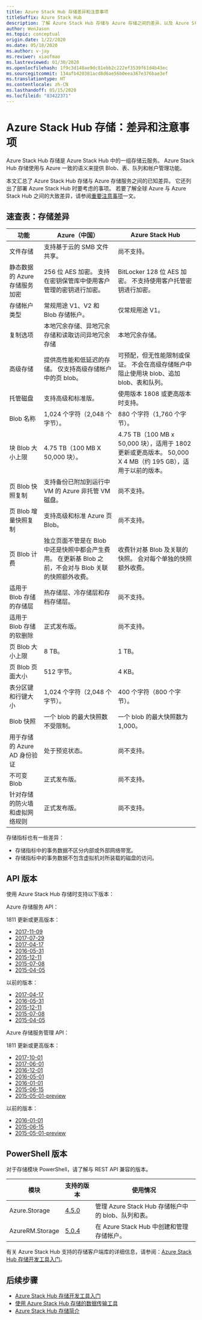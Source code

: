 ```yaml
---
title: Azure Stack Hub 存储差异和注意事项
titleSuffix: Azure Stack Hub
description: 了解 Azure Stack Hub 存储与 Azure 存储之间的差异，以及 Azure Stack Hub 部署注意事项。
author: WenJason
ms.topic: conceptual
origin.date: 1/22/2020
ms.date: 05/18/2020
ms.author: v-jay
ms.reviwer: xiaofmao
ms.lastreviewed: 01/30/2020
ms.openlocfilehash: 1f9c3d148ae9dc81ebb2c222ef3539f61d4b43ec
ms.sourcegitcommit: 134afb420381acd8d6ae56b0eea367e376bae3ef
ms.translationtype: HT
ms.contentlocale: zh-CN
ms.lasthandoff: 05/15/2020
ms.locfileid: "83422371"
---
```

# <a name="azure-stack-hub-storage-differences-and-considerations"></a>Azure Stack Hub 存储：差异和注意事项

Azure Stack Hub 存储是 Azure Stack Hub 中的一组存储云服务。 Azure Stack Hub 存储使用与 Azure 一致的语义来提供 Blob、表、队列和帐户管理功能。

本文汇总了 Azure Stack Hub 存储与 Azure 存储服务之间的已知差异。 它还列出了部署 Azure Stack Hub 时要考虑的事项。 若要了解全球 Azure 与 Azure Stack Hub 之间的大致差异，请参阅[重要注意事项](azure-stack-considerations.md)一文。

## <a name="cheat-sheet-storage-differences"></a>速查表：存储差异

| 功能 | Azure（中国） | Azure Stack Hub |
| --- | --- | --- |
|文件存储|支持基于云的 SMB 文件共享。 | 尚不支持。
|静态数据的 Azure 存储服务加密|256 位 AES 加密。 支持在密钥保管库中使用客户管理的密钥进行加密。|BitLocker 128 位 AES 加密。 不支持使用客户托管密钥进行加密。
|存储帐户类型|常规用途 V1、V2 和 Blob 存储帐户。 |仅常规用途 V1。
|复制选项|本地冗余存储、异地冗余存储和读取访问异地冗余存储|本地冗余存储。
|高级存储|提供高性能和低延迟的存储。 仅支持高级存储帐户中的页 blob。|可预配，但无性能限制或保证。 不会在高级存储帐户中阻止使用块 blob、追加 blob、表和队列。
|托管磁盘|支持高级和标准版。 |使用版本 1808 或更高版本时支持。
|Blob 名称|1,024 个字符（2,048 个字节）。 |880 个字符（1,760 个字节）。
|块 Blob 大小上限|4.75 TB（100 MB X 50,000 块）。 |4.75 TB（100 MB x 50,000 块），适用于 1802 更新或更高版本。 50,000 X 4 MB（约 195 GB），适用于以前的版本。
|页 Blob 快照复制|支持备份已附加到运行中 VM 的 Azure 非托管 VM 磁盘。 |尚不支持。
|页 Blob 增量快照复制|支持高级和标准 Azure 页 Blob。 |尚不支持。
|页 Blob 计费|独立页面不管是在 Blob 中还是快照中都会产生费用。 在更新基 Blob 之前，不会对与 Blob 关联的快照额外收费。|收费针对基 Blob 及关联的快照。 会对每个单独的快照额外收费。
|适用于 Blob 存储的存储层|热存储层、冷存储层和存档存储层。|尚不支持。
|适用于 Blob 存储的软删除|正式发布版。 |尚不支持。
|页 Blob 大小上限|8 TB。 |1 TB。 
|页 Blob 页面大小|512 字节。 |4 KB。 
|表分区键和行键大小|1,024 个字符（2,048 个字节）。|400 个字符（800 个字节）。
|Blob 快照|一个 blob 的最大快照数不受限制。|一个 blob 的最大快照数为 1,000。
|用于存储的 Azure AD 身份验证|处于预览状态。 |尚不支持。
|不可变 Blob|正式发布版。 |尚不支持。
|针对存储的防火墙和虚拟网络规则|正式发布版。 |尚不支持。|

存储指标也有一些差异：

* 存储指标中的事务数据不区分内部或外部网络带宽。
* 存储指标中的事务数据不包含虚拟机对所装载的磁盘的访问。

## <a name="api-version"></a>API 版本

使用 Azure Stack Hub 存储时支持以下版本：

Azure 存储服务 API：

1811 更新或更高版本：

- [2017-11-09](https://docs.microsoft.com/rest/api/storageservices/version-2017-11-09)
- [2017-07-29](https://docs.microsoft.com/rest/api/storageservices/version-2017-07-29)
- [2017-04-17](https://docs.microsoft.com/rest/api/storageservices/version-2017-04-17)
- [2016-05-31](https://docs.microsoft.com/rest/api/storageservices/version-2016-05-31)
- [2015-12-11](https://docs.microsoft.com/rest/api/storageservices/version-2015-12-11)
- [2015-07-08](https://docs.microsoft.com/rest/api/storageservices/version-2015-07-08)
- [2015-04-05](https://docs.microsoft.com/rest/api/storageservices/version-2015-04-05)

以前的版本：

- [2017-04-17](https://docs.microsoft.com/rest/api/storageservices/version-2017-04-17)
- [2016-05-31](https://docs.microsoft.com/rest/api/storageservices/version-2016-05-31)
- [2015-12-11](https://docs.microsoft.com/rest/api/storageservices/version-2015-12-11)
- [2015-07-08](https://docs.microsoft.com/rest/api/storageservices/version-2015-07-08)
- [2015-04-05](https://docs.microsoft.com/rest/api/storageservices/version-2015-04-05)

Azure 存储服务管理 API：

1811 更新或更高版本：

- [2017-10-01](https://docs.microsoft.com/rest/api/storagerp/?redirectedfrom=MSDN)
- [2017-06-01](https://docs.microsoft.com/rest/api/storagerp/?redirectedfrom=MSDN)
- [2016-12-01](https://docs.microsoft.com/rest/api/storagerp/?redirectedfrom=MSDN)
- [2016-05-01](https://docs.microsoft.com/rest/api/storagerp/?redirectedfrom=MSDN)
- [2016-01-01](https://docs.microsoft.com/rest/api/storagerp/?redirectedfrom=MSDN)
- [2015-06-15](https://docs.microsoft.com/rest/api/storagerp/?redirectedfrom=MSDN)
- [2015-05-01-preview](https://docs.microsoft.com/rest/api/storagerp/?redirectedfrom=MSDN)

以前的版本：

- [2016-01-01](https://docs.microsoft.com/rest/api/storagerp/?redirectedfrom=MSDN)
- [2015-06-15](https://docs.microsoft.com/rest/api/storagerp/?redirectedfrom=MSDN)
- [2015-05-01-preview](https://docs.microsoft.com/rest/api/storagerp/?redirectedfrom=MSDN)

## <a name="powershell-version"></a>PowerShell 版本

对于存储模块 PowerShell，请了解与 REST API 兼容的版本。

| 模块 | 支持的版本 | 使用情况 |
|---|---|---|
| Azure.Storage | [4.5.0](https://www.powershellgallery.com/packages/Azure.Storage/4.5.0) | 管理 Azure Stack Hub 存储帐户中的 blob、队列和表。 |
| AzureRM.Storage | [5.0.4](https://www.powershellgallery.com/packages/AzureRM.Storage/5.0.4) | 在 Azure Stack Hub 中创建和管理存储帐户。 |

有关 Azure Stack Hub 支持的存储客户端库的详细信息，请参阅：[Azure Stack Hub 存储开发工具入门](azure-stack-storage-dev.md)。

## <a name="next-steps"></a>后续步骤

* [Azure Stack Hub 存储开发工具入门](azure-stack-storage-dev.md)
* [使用 Azure Stack Hub 存储的数据传输工具](azure-stack-storage-transfer.md)
* [Azure Stack Hub 存储简介](azure-stack-storage-overview.md)

